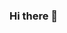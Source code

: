 ### Hi there 👋

<!--
**Klied/Klied** is a ✨ _special_ ✨ repository because its `README.md` (this file) appears on your GitHub profile.
I am Zachary Yuan Umali, my username is Klied
Here are some ideas to get you started:
- 🔭 I’m currently working on my own personal website that contains all the coding languages I've learned with a python and C# compiler
- 🌱 I’m currently learning ...
- 👯 I’m looking to collaborate on ...
- 🤔 I’m looking for help with 
- 💬 Ask me about anything about me 
- 📫 How to reach me: 
FB: https://www.facebook.com/zachary.yuan.umali
Google: zach.umali@gmail.com
mcl live account: zyumali@live.mcl.edu.ph
- 😄 Pronouns: He/him
- ⚡ Fun fact: I enjoy playing all kinds of video games
-->
